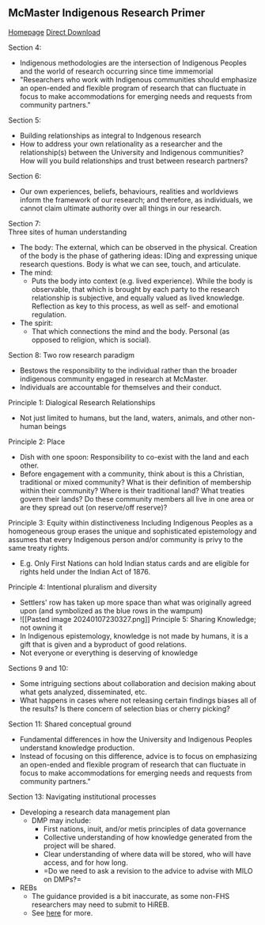 ## McMaster Indigenous Research Primer
[Homepage](https://miri.mcmaster.ca/indigenous-research-primer/)
[Direct Download](https://miri.mcmaster.ca/wp-content/uploads/2023/09/IndigenousResearchPrimer.pdf)


Section 4: 
- Indigenous methodologies are the intersection of Indigenous Peoples and the world of research occurring since time immemorial
- "Researchers who work with Indigenous communities should emphasize an open-ended and flexible program of research that can fluctuate in focus to make accommodations for emerging needs and requests from community partners."

Section 5:
- Building relationships as integral to Indgenous research
- How to address your own relationality as a researcher and the relationship(s) between the University and Indigenous communities? How will you build relationships and trust between research partners?

Section 6: 
- Our own experiences, beliefs, behaviours, realities and worldviews inform the framework of our research; and therefore, as individuals, we cannot claim ultimate authority over all things in our research.

Section 7:  
Three sites of human understanding
- The body: The external, which can be observed in the physical. Creation of the body is the phase of gathering ideas: IDing and expressing unique research questions. Body is what we can see, touch, and articulate.
- The mind:
  - Puts the body into context (e.g. lived experience). While the body is observable, that which is brought by each party to the research relationship is subjective, and equally valued as lived knowledge. Reflection as key to this process, as well as self- and emotional regulation.
- The spirit:
  - That which connections the mind and the body. Personal (as opposed to religion, which is social).

Section 8: Two row research paradigm
- Bestows the responsibility to the individual rather than the broader indigenous community engaged in research at McMaster.
- Individuals are accountable for themselves and their conduct.

Principle 1: Dialogical Research Relationships 
- Not just limited to humans, but the land, waters, animals, and other non-human beings

Principle 2: Place
- Dish with one spoon: Responsibility to co-exist with the land and each other. 
- Before engagement with a community, think about is this a Christian, traditional or mixed community? What is their definition of membership within their community? Where is their traditional land? What treaties govern their lands? Do these community members all live in one area or are they spread out (on reserve/off reserve)? 

Principle 3: Equity within distinctiveness
Including Indigenous Peoples as a homogeneous group erases the unique and sophisticated epistemology and assumes that every Indigenous person and/or community is privy to the same treaty rights. 
- E.g. Only First Nations can hold Indian status cards and are eligible for rights held under the Indian Act of 1876. 

Principle 4: Intentional pluralism and diversity
- Settlers' row has taken up more space than what was originally agreed upon (and symbolized as the blue rows in the wampum)
- ![[Pasted image 20240107230327.png]]
Principle 5: Sharing Knowledge; not owning it
- In Indigenous epistemology, knowledge is not made by humans, it is a gift that is given and a byproduct of good relations. 
- Not everyone or everything is deserving of knowledge

Sections 9 and 10: 
- Some intriguing sections about collaboration and decision making about what gets analyzed, disseminated, etc. 
- What happens in cases where not releasing certain findings biases all of the results? Is there concern of selection bias or cherry picking? 

Section 11: Shared conceptual ground
- Fundamental differences in how the University and Indigenous Peoples understand knowledge production. 
- Instead of focusing on this difference, advice is to focus on emphasizing an open-ended and flexible program of research that can fluctuate in focus to make accommodations for emerging needs and requests from community partners."

Section 13: Navigating institutional processes 
- Developing a research data management plan
	- DMP may include: 
		- First nations, inuit, and/or metis principles of data governance
		- Collective understanding of how knowledge generated from the project will be shared.
		- Clear understanding of where data will be stored, who will have access, and for how long. 
		- =Do we need to ask a revision to the advice to advise with MILO on DMPs?=
- REBs
	- The guidance provided is a bit inaccurate, as some non-FHS researchers may need to submit to HiREB. 
	- See [here](https://research.mcmaster.ca/home/support-for-researchers/ethics/hireb-or-mreb/) for more.